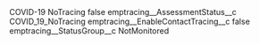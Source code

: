 <?xml version="1.0" encoding="UTF-8"?>
<CustomMetadata xmlns="http://soap.sforce.com/2006/04/metadata" xmlns:xsi="http://www.w3.org/2001/XMLSchema-instance" xmlns:xsd="http://www.w3.org/2001/XMLSchema">
    <label>COVID-19 NoTracing</label>
    <protected>false</protected>
    <values>
        <field>emptracing__AssessmentStatus__c</field>
        <value xsi:type="xsd:string">COVID_19_NoTracing</value>
    </values>
    <values>
        <field>emptracing__EnableContactTracing__c</field>
        <value xsi:type="xsd:boolean">false</value>
    </values>
    <values>
        <field>emptracing__StatusGroup__c</field>
        <value xsi:type="xsd:string">NotMonitored</value>
    </values>
</CustomMetadata>
